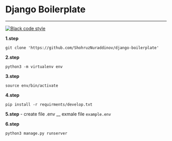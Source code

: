 # Django Boilerplate

***

[![Black code style](https://img.shields.io/badge/code%20style-black-000000.svg)](https://github.com/ambv/black)

**1.step**
```
git clone 'https://github.com/ShohruzNuraddinov/django-boilerplate'
```

**2.step**
```
python3 -m virtualenv env
```

**3.step**
```
source env/bin/activate
```

**4.step**
```
pip install -r requirments/develop.txt
```

**5.step** - create file .env __ exmale file `example.env`

**6.step**
```
python3 manage.py runserver
```
